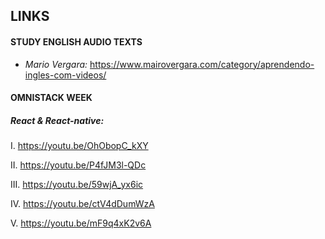 ## LINKS

#### STUDY ENGLISH AUDIO TEXTS
- _Mario Vergara:_ https://www.mairovergara.com/category/aprendendo-ingles-com-videos/

#### OMNISTACK WEEK
 ##### React & React-native:

I. https://youtu.be/OhObopC_kXY

II. https://youtu.be/P4fJM3l-QDc

III. https://youtu.be/59wjA_yx6ic

IV. https://youtu.be/ctV4dDumWzA

V. https://youtu.be/mF9q4xK2v6A


